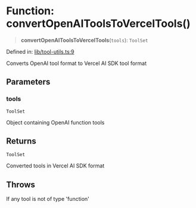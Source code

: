 # Function: convertOpenAIToolsToVercelTools()

> **convertOpenAIToolsToVercelTools**(`tools`): `ToolSet`

Defined in: [lib/tool-utils.ts:9](https://github.com/GeoDaCenter/openassistant/blob/f1f258826ab8e671a18170ebc60cc2939607e736/packages/core/src/lib/tool-utils.ts#L9)

Converts OpenAI tool format to Vercel AI SDK tool format

## Parameters

### tools

`ToolSet`

Object containing OpenAI function tools

## Returns

`ToolSet`

Converted tools in Vercel AI SDK format

## Throws

If any tool is not of type 'function'
